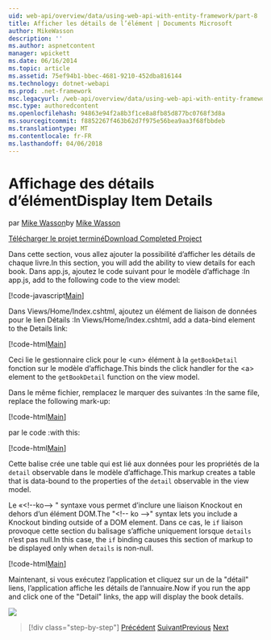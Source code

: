 ```yaml
---
uid: web-api/overview/data/using-web-api-with-entity-framework/part-8
title: Afficher les détails de l’élément | Documents Microsoft
author: MikeWasson
description: ''
ms.author: aspnetcontent
manager: wpickett
ms.date: 06/16/2014
ms.topic: article
ms.assetid: 75ef94b1-bbec-4681-9210-452dba816144
ms.technology: dotnet-webapi
ms.prod: .net-framework
msc.legacyurl: /web-api/overview/data/using-web-api-with-entity-framework/part-8
msc.type: authoredcontent
ms.openlocfilehash: 94863e94f2a8b3f1ce8a8fb85d877bc0768f3d8a
ms.sourcegitcommit: f8852267f463b62d7f975e56bea9aa3f68fbbdeb
ms.translationtype: MT
ms.contentlocale: fr-FR
ms.lasthandoff: 04/06/2018
---
```

<a name="display-item-details"></a><span data-ttu-id="30792-102">Affichage des détails d’élément</span><span class="sxs-lookup"><span data-stu-id="30792-102">Display Item Details</span></span>
====================
<span data-ttu-id="30792-103">par [Mike Wasson](https://github.com/MikeWasson)</span><span class="sxs-lookup"><span data-stu-id="30792-103">by [Mike Wasson](https://github.com/MikeWasson)</span></span>

[<span data-ttu-id="30792-104">Télécharger le projet terminé</span><span class="sxs-lookup"><span data-stu-id="30792-104">Download Completed Project</span></span>](https://github.com/MikeWasson/BookService)

<span data-ttu-id="30792-105">Dans cette section, vous allez ajouter la possibilité d’afficher les détails de chaque livre.</span><span class="sxs-lookup"><span data-stu-id="30792-105">In this section, you will add the ability to view details for each book.</span></span> <span data-ttu-id="30792-106">Dans app.js, ajoutez le code suivant pour le modèle d’affichage :</span><span class="sxs-lookup"><span data-stu-id="30792-106">In app.js, add to the following code to the view model:</span></span>

[!code-javascript[Main](part-8/samples/sample1.js)]

<span data-ttu-id="30792-107">Dans Views/Home/Index.cshtml, ajoutez un élément de liaison de données pour le lien Détails :</span><span class="sxs-lookup"><span data-stu-id="30792-107">In Views/Home/Index.cshtml, add a data-bind element to the Details link:</span></span>

[!code-html[Main](part-8/samples/sample2.html?highlight=5)]

<span data-ttu-id="30792-108">Ceci lie le gestionnaire click pour le &lt;un&gt; élément à la `getBookDetail` fonction sur le modèle d’affichage.</span><span class="sxs-lookup"><span data-stu-id="30792-108">This binds the click handler for the &lt;a&gt; element to the `getBookDetail` function on the view model.</span></span>

<span data-ttu-id="30792-109">Dans le même fichier, remplacez le marquer des suivantes :</span><span class="sxs-lookup"><span data-stu-id="30792-109">In the same file, replace the following mark-up:</span></span>

[!code-html[Main](part-8/samples/sample3.html)]

<span data-ttu-id="30792-110">par le code :</span><span class="sxs-lookup"><span data-stu-id="30792-110">with this:</span></span>

[!code-html[Main](part-8/samples/sample4.html)]

<span data-ttu-id="30792-111">Cette balise crée une table qui est lié aux données pour les propriétés de la `detail` observable dans le modèle d’affichage.</span><span class="sxs-lookup"><span data-stu-id="30792-111">This markup creates a table that is data-bound to the properties of the `detail` observable in the view model.</span></span>

<span data-ttu-id="30792-112">Le «&lt;!--ko--&gt; &quot; syntaxe vous permet d’inclure une liaison Knockout en dehors d’un élément DOM.</span><span class="sxs-lookup"><span data-stu-id="30792-112">The "&lt;!-- ko --&gt;&quot; syntax lets you include a Knockout binding outside of a DOM element.</span></span> <span data-ttu-id="30792-113">Dans ce cas, le `if` liaison provoque cette section du balisage s’affiche uniquement lorsque `details` n’est pas null.</span><span class="sxs-lookup"><span data-stu-id="30792-113">In this case, the `if` binding causes this section of markup to be displayed only when `details` is non-null.</span></span>

[!code-html[Main](part-8/samples/sample5.html)]

<span data-ttu-id="30792-114">Maintenant, si vous exécutez l’application et cliquez sur un de la &quot;détail&quot; liens, l’application affiche les détails de l’annuaire.</span><span class="sxs-lookup"><span data-stu-id="30792-114">Now if you run the app and click one of the &quot;Detail&quot; links, the app will display the book details.</span></span>

[![](part-8/_static/image2.png)](part-8/_static/image1.png)

> [!div class="step-by-step"]
> <span data-ttu-id="30792-115">[Précédent](part-7.md)
> [Suivant](part-9.md)</span><span class="sxs-lookup"><span data-stu-id="30792-115">[Previous](part-7.md)
[Next](part-9.md)</span></span>
